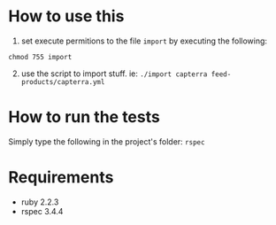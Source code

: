 # How to use this

1. set execute permitions to the file ```import``` by executing the following:

```chmod 755 import```

2. use the script to import stuff. ie: ```./import capterra feed-products/capterra.yml```


# How to run the tests

Simply type the following in the project's folder: ```rspec```

# Requirements

* ruby 2.2.3
* rspec 3.4.4